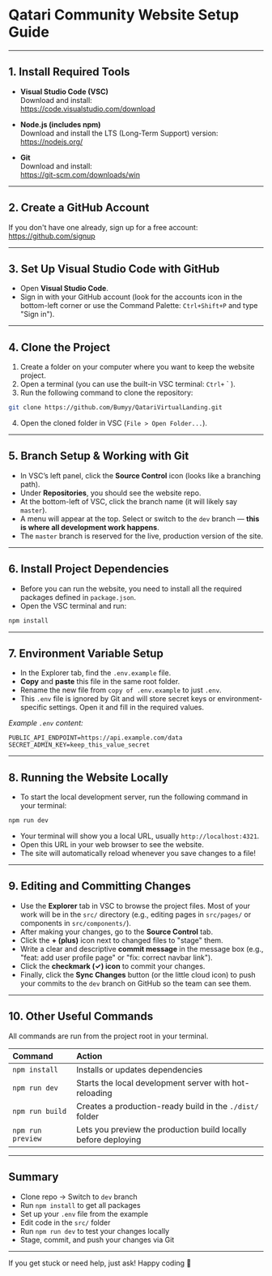 # Qatari Community Website Setup Guide

---

## 1. Install Required Tools

- **Visual Studio Code (VSC)**  
  Download and install:  
  https://code.visualstudio.com/download

- **Node.js (includes npm)**  
  Download and install the LTS (Long-Term Support) version:  
  https://nodejs.org/

- **Git**  
  Download and install:  
  https://git-scm.com/downloads/win

---

## 2. Create a GitHub Account

If you don't have one already, sign up for a free account:  
https://github.com/signup

---

## 3. Set Up Visual Studio Code with GitHub

- Open **Visual Studio Code**.
- Sign in with your GitHub account (look for the accounts icon in the bottom-left corner or use the Command Palette: `Ctrl+Shift+P` and type "Sign in").

---

## 4. Clone the Project

1. Create a folder on your computer where you want to keep the website project.
2. Open a terminal (you can use the built-in VSC terminal: `Ctrl+` \` ).
3. Run the following command to clone the repository:

```bash
git clone https://github.com/Bumyy/QatariVirtualLanding.git
```

4. Open the cloned folder in VSC (`File > Open Folder...`).

---

## 5. Branch Setup & Working with Git

- In VSC’s left panel, click the **Source Control** icon (looks like a branching path).
- Under **Repositories**, you should see the website repo.
- At the bottom-left of VSC, click the branch name (it will likely say `master`).
- A menu will appear at the top. Select or switch to the `dev` branch — **this is where all development work happens**.
- The `master` branch is reserved for the live, production version of the site.

---

## 6. Install Project Dependencies

- Before you can run the website, you need to install all the required packages defined in `package.json`.
- Open the VSC terminal and run:

```bash
npm install
```

---

## 7. Environment Variable Setup

- In the Explorer tab, find the `.env.example` file.
- **Copy** and **paste** this file in the same root folder.
- Rename the new file from `copy of .env.example` to just `.env`.
- This `.env` file is ignored by Git and will store secret keys or environment-specific settings. Open it and fill in the required values.

_Example `.env` content:_

```
PUBLIC_API_ENDPOINT=https://api.example.com/data
SECRET_ADMIN_KEY=keep_this_value_secret
```

---

## 8. Running the Website Locally

- To start the local development server, run the following command in your terminal:

```bash
npm run dev
```

- Your terminal will show you a local URL, usually `http://localhost:4321`.
- Open this URL in your web browser to see the website.
- The site will automatically reload whenever you save changes to a file!

---

## 9. Editing and Committing Changes

- Use the **Explorer** tab in VSC to browse the project files. Most of your work will be in the `src/` directory (e.g., editing pages in `src/pages/` or components in `src/components/`).
- After making your changes, go to the **Source Control** tab.
- Click the **+ (plus)** icon next to changed files to "stage" them.
- Write a clear and descriptive **commit message** in the message box (e.g., "feat: add user profile page" or "fix: correct navbar link").
- Click the **checkmark (✓) icon** to commit your changes.
- Finally, click the **Sync Changes** button (or the little cloud icon) to push your commits to the `dev` branch on GitHub so the team can see them.

---

## 10. Other Useful Commands

All commands are run from the project root in your terminal.

| Command           | Action                                                         |
| :---------------- | :------------------------------------------------------------- |
| `npm install`     | Installs or updates dependencies                               |
| `npm run dev`     | Starts the local development server with hot-reloading         |
| `npm run build`   | Creates a production-ready build in the `./dist/` folder       |
| `npm run preview` | Lets you preview the production build locally before deploying |

---

## Summary

- Clone repo → Switch to `dev` branch
- Run `npm install` to get all packages
- Set up your `.env` file from the example
- Edit code in the `src/` folder
- Run `npm run dev` to test your changes locally
- Stage, commit, and push your changes via Git

---

If you get stuck or need help, just ask! Happy coding 🚀
